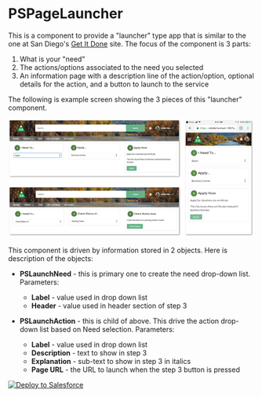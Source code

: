 # PSPageLauncher

This is a component to provide a "launcher" type app that is similar to the one at San Diego's [Get It Done](https://www.sandiego.gov/) site.  The focus of the component is 3 parts:

1. What is your "need"
2. The actions/options associated to the need you selected
3. An information page with a description line of the action/option, optional details for the action, and a button to launch to the service

The following is example screen showing the 3 pieces of this "launcher" component.

![alt text](https://raw.githubusercontent.com/thedges/PSPageLauncher/master/PSPageLauncherSnapshot1.png "Sample Image")

This component is driven by information stored in 2 objects. Here is description of the objects:

* <b>PSLaunchNeed</b> - this is primary one to create the need drop-down list. Parameters:
  - <b>Label</b> - value used in drop down list
  - <b>Header</b> - value used in header section of step 3

* <b>PSLaunchAction</b> - this is child of above. This drive the action drop-down list based on Need selection. Parameters:
  - <b>Label</b> - value used in drop down list
  - <b>Description</b> - text to show in step 3 
  - <b>Explanation</b> - sub-text to show in step 3 in italics
  - <b>Page URL</b> - the URL to launch when the step 3 button is pressed

<a href="https://githubsfdeploy.herokuapp.com">
  <img alt="Deploy to Salesforce"
       src="https://raw.githubusercontent.com/afawcett/githubsfdeploy/master/deploy.png">
</a>

